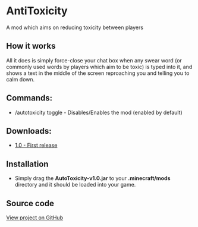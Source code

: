 # AntiToxicity
A mod which aims on reducing toxicity between players

## How it works
All it does is simply force-close your chat box when any swear word (or commonly used words by players which aim to be toxic) is typed into it, and shows a text in the middle of the screen reproaching you and telling you to calm down.

## Commands:
* /autotoxicity toggle - Disables/Enables the mod (enabled by default)

## Downloads:
* [1.0 - First release](https://github.com/ReflxctionDev/AntiToxicity/releases/download/v1.0/AntiToxicity-v1.0.jar)

## Installation
* Simply drag the **AutoToxicity-v1.0.jar** to your **.minecraft/mods** directory and it should be loaded into your game.

## Source code
[View project on GitHub](https://github.com/ReflxctionDev/AntiToxicity/)
